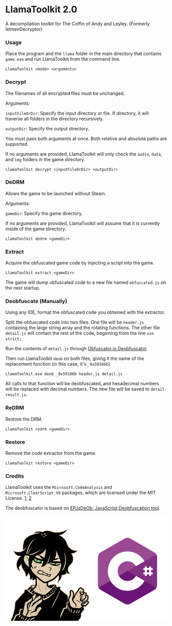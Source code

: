 
# LlamaToolkit 2.0

A decompilation toolkit for The Coffin of Andy and Leyley. (Formerly IelmenDecryptor)

### Usage

Place the program and the `llama` folder in the main directory that contains `game.exe` and run LlamaToolkit from the command line.

```
LlamaToolkit <mode> <arguments>
```

### Decrypt

The filenames of all encrypted files must be unchanged.

Arguments:

`inputFileOrDir`: Specify the input directory or file. If directory, it will traverse all folders in the directory recursively.

`outputDir`: Specify the output directory.

You must pass both arguments at once. Both relative and absolute paths are supported.

If no arguments are provided, LlamaToolkit will only check the `audio`, `data`, and `img` folders in the game directory.

```
LlamaToolkit decrypt <inputFileOrDir> <outputDir>
```

### DeDRM

Allows the game to be launched without Steam.

Arguments:

`gameDir`: Specify the game directory.

If no arguments are provided, LlamaToolkit will assume that it is currently inside of the game directory.

```
LlamaToolkit dedrm <gameDir>
```

### Extract

Acquire the obfuscated game code by injecting a script into the game.

```
LlamaToolkit extract <gameDir>
```

The game will dump obfuscated code to a new file named `obfuscated.js` on the next startup.

### Deobfuscate (Manually)

Using any IDE, format the obfuscated code you obtained with the extractor.

Split the obfuscated code into two files. One file will be `header.js` containing the large string array and the rotating functions. The other file `detail.js` will contain the rest of the code, beginning from the line `use strict;`

Run the contents of `detail.js` through [Obfuscator.io Deobfuscator](https://obf-io.deobfuscate.io/).

Then run LlamaToolkit `deob` on both files, giving it the name of the replacement function (in this case, it's `_0x59166b`).

```
LlamaToolkit.exe deob _0x59166b header.js detail.js
```

All calls to that function will be deobfuscated, and hexadecimal numbers will be replaced with decimal numbers. The new file will be saved to `detail-result.js`.

### ReDRM

Restore the DRM.

```
LlamaToolkit redrm <gameDir>
```

### Restore

Remove the code extractor from the game.

```
LlamaToolkit restore <gameDir>
```

### Credits

LlamaToolkit uses the `Microsoft.CodeAnalysis` and `Microsoft.ClearScript.V8` packages, which are licensed under the MIT License. [1](https://github.com/dotnet/roslyn/blob/main/License.txt), [2](https://github.com/microsoft/ClearScript/blob/master/License.txt)

The deobfuscator is based on [EPJsDeOb: JavaScript Deobfuscation tool](https://github.com/surya-rakanta/EPJsDeOb).

![andrew](/docs/cs.png)